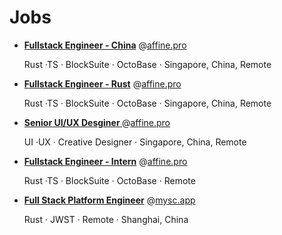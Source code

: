 # Jobs


- [<b>Fullstack Engineer - China</b>](./affine.pro.md) @[affine.pro](http://affine.pro/)

  Rust ·TS · BlockSuite · OctoBase · Singapore, China, Remote

- [<b>Fullstack Engineer - Rust</b>](./affine.pro-rust.md) @[affine.pro](http://affine.pro/)

  Rust ·TS · BlockSuite · OctoBase · Singapore, China, Remote
  
- [<b>Senior UI/UX Desginer </b>](./affine-designer.md) @[affine.pro](http://affine.pro/)

  UI ·UX · Creative Designer · Singapore, China, Remote

- [<b>Fullstack Engineer - Intern</b>](./affine.pro-intern.md) @[affine.pro](http://affine.pro/)

  Rust ·TS · BlockSuite · OctoBase · Remote

- [<b>Full Stack Platform Engineer</b>](./mysc.app.md) @[mysc.app](https://mysc.app/)

  Rust · JWST · Remote · Shanghai, China
